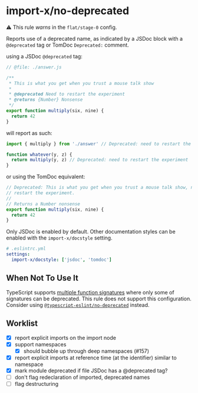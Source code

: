 # import-x/no-deprecated

⚠️ This rule _warns_ in the `flat/stage-0` config.

<!-- end auto-generated rule header -->

Reports use of a deprecated name, as indicated by a JSDoc block with a `@deprecated`
tag or TomDoc `Deprecated:` comment.

using a JSDoc `@deprecated` tag:

```js
// @file: ./answer.js

/**
 * This is what you get when you trust a mouse talk show
 *
 * @deprecated Need to restart the experiment
 * @returns {Number} Nonsense
 */
export function multiply(six, nine) {
  return 42
}
```

will report as such:

```js
import { multiply } from './answer' // Deprecated: need to restart the experiment

function whatever(y, z) {
  return multiply(y, z) // Deprecated: need to restart the experiment
}
```

or using the TomDoc equivalent:

```js
// Deprecated: This is what you get when you trust a mouse talk show, need to
// restart the experiment.
//
// Returns a Number nonsense
export function multiply(six, nine) {
  return 42
}
```

Only JSDoc is enabled by default. Other documentation styles can be enabled with
the `import-x/docstyle` setting.

```yaml
# .eslintrc.yml
settings:
  import-x/docstyle: ['jsdoc', 'tomdoc']
```

## When Not To Use It

TypeScript supports [multiple function signatures](https://www.typescriptlang.org/docs/handbook/2/functions.html#function-overloads)
where only some of signatures can be deprecated. This rule does not support this
configuration. Consider using [`@typescript-eslint/no-deprecated`](https://typescript-eslint.io/rules/no-deprecated/)
instead.

## Worklist

- [x] report explicit imports on the import node
- [x] support namespaces
  - [x] should bubble up through deep namespaces (#157)
- [x] report explicit imports at reference time (at the identifier) similar to namespace
- [x] mark module deprecated if file JSDoc has a @deprecated tag?
- [ ] don't flag redeclaration of imported, deprecated names
- [ ] flag destructuring
